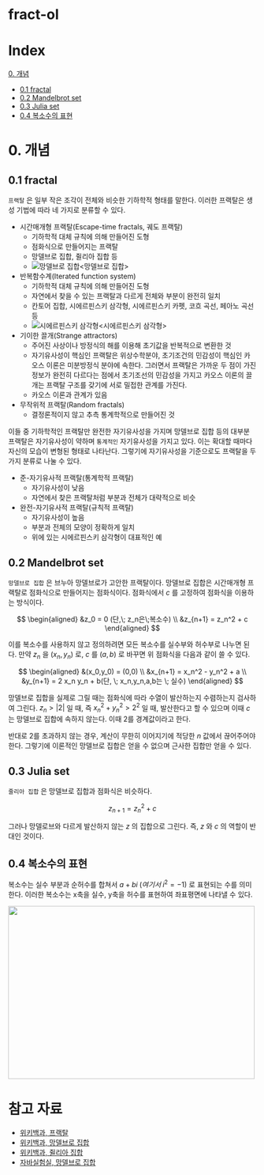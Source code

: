 # fract-ol

# Index
[0. 개념](#0-개념)  
- [0.1 fractal](##01-fractal)  
- [0.2 Mandelbrot set](##02-mandelbrot-set)
- [0.3 Julia set](##03-julia-set)
- [0.4 복소수의 표현](##04-복소수의-표현)

# 0. 개념
## 0.1 fractal

`` 프랙탈 `` 은 일부 작은 조각이 전체와 비슷한 기하학적 형태를 말한다. 이러한 프랙탈은 생성 기법에 따라 네 가지로 분류할 수 있다.

- 시간매개형 프랙탈(Escape-time fractals, 궤도 프랙탈)
	- 기하학적 대체 규칙에 의해 만들어진 도형
	- 점화식으로 만들어지는 프랙탈
	- 망델브로 집합, 쥘리아 집합 등
	- ![망델브로 집합](https://upload.wikimedia.org/wikipedia/commons/thumb/5/56/Mandelset_hires.png/600px-Mandelset_hires.png)<망델브로 집합>
- 반복함수계(Iterated function system)
	- 기하학적 대체 규칙에 의해 만들어진 도형
	- 자연에서 찾을 수 있는 프랙탈과 다르게 전체와 부분이 완전히 일치
	- 칸토어 집합, 시에르핀스키 삼각형, 시에르핀스키 카펫, 코흐 곡선, 페아노 곡선 등
	- ![시에르핀스키 삼각형](https://upload.wikimedia.org/wikipedia/commons/thumb/b/b7/SierpinskiTriangle.PNG/440px-SierpinskiTriangle.PNG)<시에르핀스키 삼각형>
- 기이한 끌개(Strange attractors)
	- 주어진 사상이나 방정식의 해를 이용해 초기값을 반복적으로 변환한 것
	- 자기유사성이 핵심인 프랙탈은 위상수학분야, 초기조건의 민감성이 핵심인 카오스 이론은 미분방정식 분야에 속한다. 그러면서 프랙탈은 가까운 두 점이 가진 정보가 완전히 다르다는 점에서 초기조선의 민감성을 가지고 카오스 이론의 끌개는 프랙탈 구조를 갖기에 서로 밀접한 관계를 가진다.
	- 카오스 이론과 관계가 있음
- 무작위적 프랙탈(Random fractals)
	- 결정론적이지 않고 추측 통계학적으로 만들어진 것

이들 중 기하학적인 프랙탈만 완전한 자기유사성을 가지며 망델브로 집합 등의 대부분 프랙탈은 자기유사성이 약하며 `` 통계적인 `` 자기유사성을 가지고 있다. 이는 확대할 때마다 자신의 모습이 변형된 형태로 나타난다. 그렇기에 자기유사성을 기준으로도 프랙탈을 두가지 분류로 나눌 수 있다.

- 준-자기유사적 프랙탈(통계학적 프랙탈)
	- 자기유사성이 낮음
	- 자연에서 찾은 프랙탈처럼 부분과 전체가 대략적으로 비슷
- 완전-자기유사적 프랙탈(규칙적 프랙탈)
	- 자기유사성이 높음
	- 부분과 전체의 모양이 정확하게 일치
	- 위에 있는 시에르핀스키 삼각형이 대표적인 예


## 0.2 Mandelbrot set

`` 망델브로 집합 `` 은 브누아 망델브로가 고안한 프랙탈이다. 망델브로 집합은 시간매개형 프랙탈로 점화식으로 만들어지는 점화식이다. 점화식에서 $c$ 를 고정하여 점화식을 이용하는 방식이다.

$$ 
\begin{aligned}
&z_0 = 0 (단,\;  z_n은\;복소수) \\
&z_{n+1} = z_n^2 + c
\end{aligned}
$$

이를 복소수를 사용하지 않고 정의하려면 모든 복소수를 실수부와 허수부로 나누면 된다. 만약 $z_n$ 을 $(x_n,y_n)$ 로, $c$ 를 $(a,b)$ 로 바꾸면 위 점화식을 다음과 같이 쓸 수 있다. 

$$
\begin{aligned}
&(x_0,y_0) = (0,0) \\
&x_{n+1} = x_n^2 - y_n^2 + a \\
&y_{n+1} = 2 x_n y_n + b(단, \; x_n,y_n,a,b는 \; 실수)
\end{aligned}
$$

망델브로 집합을 실제로 그릴 때는 점화식에 따라 수열이 발산하는지 수렴하는지 검사하여 그린다. $z_n > |2|$ 일 때, 즉 $x_n^2 + y_n^2 > 2^2$ 일 때, 발산한다고 할 수 있으며 이때 $c$ 는 망델브로 집합에 속하지 않는다. 이때 2를 경계값이라고 한다.  

반대로 2를 초과하지 않는 경우, 계산이 무한히 이어지기에 적당한 $n$ 값에서 끊어주어야 한다. 그렇기에 이론적인 망델브로 집합은 얻을 수 없으며 근사한 집합만 얻을 수 있다.

## 0.3 Julia set

`` 줄리아 집합 `` 은 망델브로 집합과 점화식은 비슷하다.

$$
z_{n+1} = z_n^2 + c
$$

그러나 망델로브와 다르게 발산하지 않는 $z$ 의 집합으로 그린다. 즉, $z$ 와 $c$ 의 역할이 반대인 것이다.

## 0.4 복소수의 표현

복소수는 실수 부분과 순허수를 합쳐서 $a+bi \; (여기서 \; i^2 = -1)$ 로 표현되는 수를 의미한다. 이러한 복소수는 x축을 실수, y축을 허수를 표현하여 좌표평면에 나타낼 수 있다. 

<img src="https://javalab.org/wp-content/uploads/complex_number.png" height=350px width=500px>



# 참고 자료

- [위키백과, 프랙탈](https://ko.wikipedia.org/wiki/%ED%94%84%EB%9E%99%ED%83%88)
- [위키백과, 망델브로 집합](https://ko.wikipedia.org/wiki/%EB%A7%9D%EB%8D%B8%EB%B8%8C%EB%A1%9C_%EC%A7%91%ED%95%A9)
- [위키백과, 쥘리아 집합](https://ko.wikipedia.org/wiki/%EC%A5%98%EB%A6%AC%EC%95%84_%EC%A7%91%ED%95%A9)
- [자바실험실, 망델브로 집합](https://javalab.org/mandelbrot_set/)